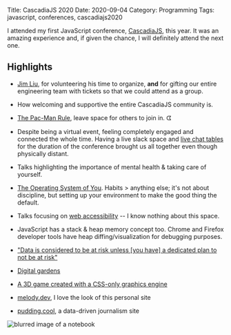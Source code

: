 Title: CascadiaJS 2020
Date: 2020-09-04
Category: Programming
Tags: javascript, conferences, cascadiajs2020

I attended my first JavaScript conference,
[CascadiaJS](https://2020.cascadiajs.com/), this year. It was an amazing
experience and, if given the chance, I will definitely attend the next one.

## Highlights
* [Jim Liu](https://twitter.com/jimcalliu), for volunteering his time to
  organize, **and** for gifting our entire engineering team with tickets so
  that we could attend as a group.

* How welcoming and supportive the entire CascadiaJS community is.

* [The Pac-Man
  Rule](https://www.ericholscher.com/blog/2017/aug/2/pacman-rule-conferences/#the-pac-man-rule),
  leave space for others to join in. ᗧ

* Despite being a virtual event, feeling completely engaged and connected the
  whole time. Having a live slack space and [live chat
  tables](https://remo.co/) for the duration of the conference brought us all
  together even though physically distant.

* Talks highlighting the importance of mental health & taking care of yourself.

* [The Operating System of
  You](https://www.swyx.io/speaking/operating-system-of-you). Habits > anything
  else; it's not about discipline, but setting up your environment to make the
  good thing the default.

* Talks focusing on [web
  accessibility](https://www.a11yproject.com/resources/#blogs) -- I know
  nothing about this space.

* JavaScript has a stack & heap memory concept too. Chrome and Firefox
  developer tools have heap diffing/visualization for debugging purposes.

* ["Data is considered to be at risk unless \[you have\] a dedicated plan to
  not be at
  risk"](https://datascience.codata.org/articles/10.5334/dsj-2020-010/)

* [Digital gardens](https://joelhooks.com/digital-garden)

* [A 3D game created with a CSS-only graphics
  engine](https://pantel.is/projects/css3d/)

* [melody.dev](https://melody.dev/), I love the look of this personal site

* [pudding.cool](https://pudding.cool/), a data-driven journalism site

![blurred image of a notebook]({static}/images/notes-blurred.jpg)
